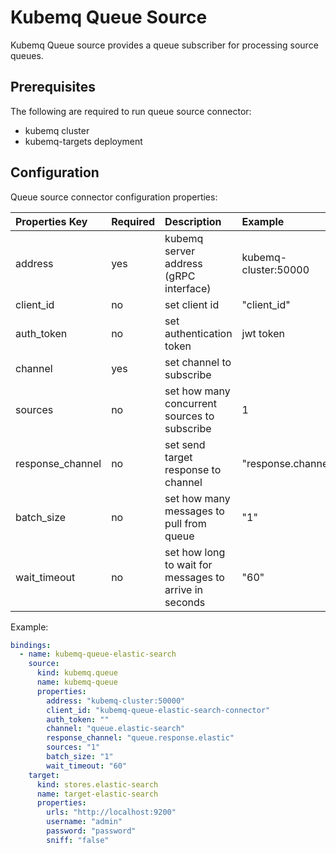 # Kubemq Queue Source

Kubemq Queue source provides a queue subscriber for processing source queues.

## Prerequisites
The following are required to run queue source connector:

- kubemq cluster
- kubemq-targets deployment


## Configuration

Queue source connector configuration properties:

| Properties Key | Required | Description                                            | Example     |
|:---------------|:---------|:-------------------------------------------------------|:------------|
| address        | yes      | kubemq server address (gRPC interface) | kubemq-cluster:50000 |
| client_id      | no       | set client id                                          | "client_id" |
| auth_token     | no       | set authentication token                               | jwt token   |
| channel        | yes      | set channel to subscribe                               |             |
| sources        | no      | set how many concurrent sources to subscribe                               |    1        |
| response_channel             | no       | set send target response to channel   | "response.channel" |
| batch_size     | no      | set how many messages to pull from queue               | "1"         |
| wait_timeout   | no      | set how long to wait for messages to arrive in seconds | "60"        |


Example:

```yaml
bindings:
  - name: kubemq-queue-elastic-search
    source:
      kind: kubemq.queue
      name: kubemq-queue
      properties:
        address: "kubemq-cluster:50000"
        client_id: "kubemq-queue-elastic-search-connector"
        auth_token: ""
        channel: "queue.elastic-search"
        response_channel: "queue.response.elastic"
        sources: "1"
        batch_size: "1"
        wait_timeout: "60"
    target:
      kind: stores.elastic-search
      name: target-elastic-search
      properties:
        urls: "http://localhost:9200"
        username: "admin"
        password: "password"
        sniff: "false"
```
